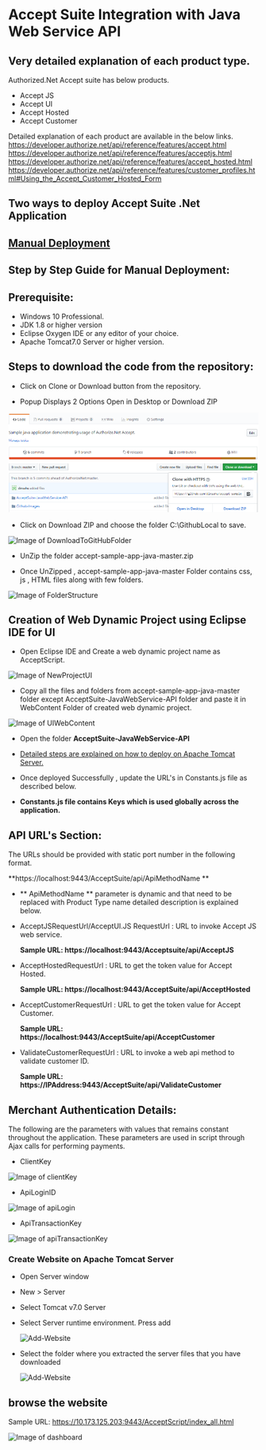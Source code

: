 # Accept Suite Integration with Java Web Service API

## Very detailed explanation of each product type.

Authorized.Net Accept suite has below products.
*	Accept JS
*	Accept UI
*	Accept Hosted
*	Accept Customer

Detailed explanation of each product are available in the below links.
https://developer.authorize.net/api/reference/features/accept.html
https://developer.authorize.net/api/reference/features/acceptjs.html
https://developer.authorize.net/api/reference/features/accept_hosted.html
https://developer.authorize.net/api/reference/features/customer_profiles.html#Using_the_Accept_Customer_Hosted_Form

## Two ways to deploy Accept Suite .Net Application

## [Manual Deployment](https://github.com/dinsahu/AcceptSuit-Java#step-by-step-guide-for-manual-deployment)

## Step by Step Guide for Manual Deployment:

## Prerequisite:
*	Windows 10 Professional.
*	JDK 1.8 or higher version
*	Eclipse Oxygen IDE or any editor of your choice.
*	Apache Tomcat7.0 Server or higher version.

## Steps to download the code from the repository:

* Click on Clone or Download button from the repository.

* Popup Displays 2 Options Open in Desktop or Download ZIP

![Image of CloneorDownloadButton](acceptsuiteservice/documents/images/CloneorDownloadButton.PNG)

* Click on Download ZIP and choose the folder C:\GithubLocal to save.

![Image of DownloadToGitHubFolder](Github-Images/DownloadToGitHubFolder.PNG)

* UnZip the folder accept-sample-app-java-master.zip

* Once UnZipped , accept-sample-app-java-master Folder contains css, js , HTML files along with few folders.

![Image of FolderStructure](Github-Images/FolderStructure.PNG)

## Creation of Web Dynamic Project using Eclipse IDE for UI

* Open Eclipse IDE and Create a web dynamic project name as AcceptScript.

![Image of NewProjectUI](Github-Images/NewProjectUI.PNG)

* Copy all the files and folders from accept-sample-app-java-master folder except AcceptSuite-JavaWebService-API folder and paste it in WebContent Folder of created web dynamic project.

![Image of UIWebContent](Github-Images/UIWebContent.PNG)

* Open the folder **AcceptSuite-JavaWebService-API**

* [Detailed steps are explained on how to deploy on Apache Tomcat Server.](https://github.com/dinsahu/AcceptSuit-Java/tree/master/AcceptSuite-JavaWebService-API#deploy-java-web-service-api-application-to-apache-tomcat-server)

* Once deployed Successfully , update the URL's in Constants.js file as described below.

* **Constants.js file contains Keys which is used globally across the application.**

## API URL's Section:

The URLs should be provided with static port number in the following format.

**https://localhost:9443/AcceptSuite/api/ApiMethodName **

* ** ApiMethodName ** parameter is dynamic and that need to be replaced with Product Type name 
detailed description is explained below.

* AcceptJSRequestUrl/AcceptUI.JS RequestUrl : URL to invoke Accept JS web service.

	**Sample URL: https://localhost:9443/Acceptsuite/api/AcceptJS**


* AcceptHostedRequestUrl : URL to get the token value for Accept Hosted.

	**Sample URL: https://localhost:9443/AcceptSuite/api/AcceptHosted**


* AcceptCustomerRequestUrl : URL to get the token value for Accept Customer.

	**Sample URL: https://localhost:9443/AcceptSuite/api/AcceptCustomer**


* ValidateCustomerRequestUrl : URL to invoke a web api method to validate customer ID.

	**Sample URL: https://IPAddress:9443/AcceptSuite/api/ValidateCustomer**

## Merchant Authentication Details: 

The following are the parameters with values that remains constant throughout the application. These parameters are used in script through Ajax calls for performing payments.

* ClientKey 

![Image of clientKey](Github-Images/clientKey.PNG)

* ApiLoginID

![Image of apiLogin](Github-Images/apiLogin.PNG)

* ApiTransactionKey

![Image of apiTransactionKey](Github-Images/apiTransactionKey.PNG)


### Create Website on Apache Tomcat Server

*	Open Server window
*	New > Server
*	Select Tomcat v7.0 Server
*	Select Server runtime environment. Press add

	![Add-Website](Github-Images/Add-Website-Apache.png)
	
*	Select the folder where you extracted the server files that you have downloaded

	![Add-Website](Github-Images/Add-Website-Server.png)
	
## browse the website

Sample URL: https://10.173.125.203:9443/AcceptScript/index_all.html

![Image of dashboard](Github-Images/dashboard.PNG)